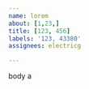 ```yaml
---         
name: lorem
about: [1,23,]
title: [123, 456]
labels: '123, 43380'
assignees: electricg

---         
```


body a
